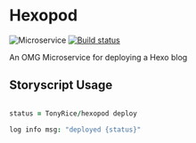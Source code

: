 # Hexopod

![Microservice](https://img.shields.io/badge/microservice-ready-brightgreen.svg?style=for-the-badge)
[![Build status](https://img.shields.io/travis/com/microservices/node/master.svg?style=for-the-badge)](https://travis-ci.com/microservices/node)

An OMG Microservice for deploying a Hexo blog

Storyscript Usage
-----

```coffee

status = TonyRice/hexopod deploy

log info msg: "deployed {status}"

```
